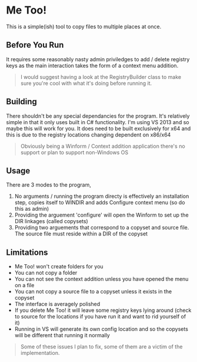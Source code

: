 # Me Too!
This is a simple(ish) tool to copy files to multiple places at once. 

## Before You Run
It requires some reasonably nasty admin priviledges to add / delete registry keys as the main interaction takes the form of a context menu addition. 

>I would suggest having a look at the RegistryBuilder class to make sure you're cool with what it's doing before running it.


## Building
There shouldn't be any special dependancies for the program. It's relatively simple in that it only uses built in C# functionality.
I'm using VS 2013 and so maybe this will work for you. It does need to be built exclusively for x64 and this is due to the registry locations changing dependent on x86/x64

>Obviously being a Winform / Context addition application there's no support or plan to support non-Windows OS

## Usage
There are 3 modes to the program,

1. No arguments / running the program directy is effectively an installation step, copies itself to WINDIR and adds Configure context menu (so do this as admin)
2. Providing the arguement 'configure' will open the Winform to set up the DIR linkages (called copysets)
3. Providing two arguements that correspond to a copyset and source file. The source file must reside within a DIR of the copyset


## Limitations
* Me Too! won't create folders for you
* You can not copy a folder
* You can not see the context addition unless you have opened the menu on a file
* You can not copy a source file to a copyset unless it exists in the copyset
* The interface is averagely polished
* If you delete Me Too! it will leave some registry keys lying around (check to source for the locations if you have run it and want to rid yourself of it)
* Running in VS will generate its own config location and so the copysets will be different that running it normally

>Some of these issues I plan to fix, some of them are a victim of the implementation.

